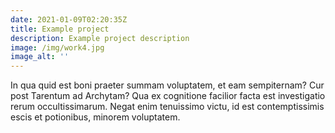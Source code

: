 ```yaml
---
date: 2021-01-09T02:20:35Z
title: Example project
description: Example project description
image: /img/work4.jpg
image_alt: ''
---
```

In qua quid est boni praeter summam voluptatem, et eam sempiternam? Cur post Tarentum ad Archytam? Qua ex cognitione facilior facta est investigatio rerum occultissimarum. Negat enim tenuissimo victu, id est contemptissimis escis et potionibus, minorem voluptatem.
